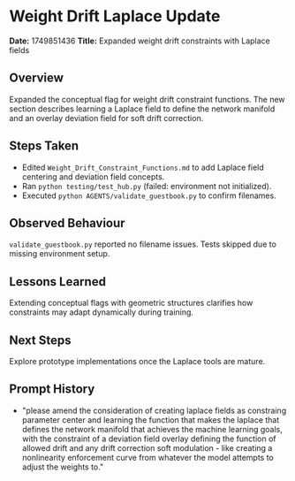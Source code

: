 # Weight Drift Laplace Update

**Date:** 1749851436
**Title:** Expanded weight drift constraints with Laplace fields

## Overview
Expanded the conceptual flag for weight drift constraint functions. The new
section describes learning a Laplace field to define the network manifold and an
overlay deviation field for soft drift correction.

## Steps Taken
- Edited `Weight_Drift_Constraint_Functions.md` to add Laplace field centering
  and deviation field concepts.
- Ran `python testing/test_hub.py` (failed: environment not initialized).
- Executed `python AGENTS/validate_guestbook.py` to confirm filenames.

## Observed Behaviour
`validate_guestbook.py` reported no filename issues. Tests skipped due to
missing environment setup.

## Lessons Learned
Extending conceptual flags with geometric structures clarifies how constraints
may adapt dynamically during training.

## Next Steps
Explore prototype implementations once the Laplace tools are mature.

## Prompt History
- "please amend the consideration of creating laplace fields as constraing
  parameter center and learning the function that makes the laplace that defines
  the network manifold that achieves the machine learning goals, with the
  constraint of a deviation field overlay defining the function of allowed drift
  and any drift correction soft modulation - like creating a nonlinearity
  enforcement curve from whatever the model attempts to adjust the weights to."
